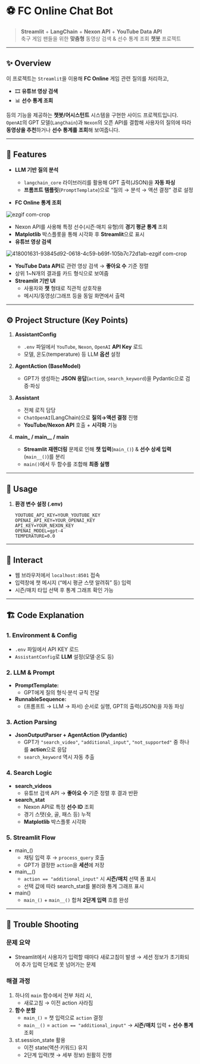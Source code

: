 # ⚽ FC Online Chat Bot

> **Streamlit** + **LangChain** + **Nexon API** + **YouTube Data API**  
> 축구 게임 팬들을 위한 **맞춤형** 동영상 검색 & 선수 통계 조회 **챗봇** 프로젝트

---

## ✨ Overview
이 프로젝트는 `Streamlit`을 이용해 **FC Online** 게임 관련 질의를 처리하고,  
- 🎞 **유튜브 영상 검색**  
- 📊 **선수 통계 조회**  

등의 기능을 제공하는 **챗봇/어시스턴트** 시스템을 구현한 사이드 프로젝트입니다.  
`OpenAI`의 GPT 모델(`LangChain`)과 `Nexon`의 오픈 API를 결합해 사용자의 질의에 따라 **동영상을 추천**하거나 **선수 통계를 조회**해 보여줍니다.

---

## 🌟 Features
- **LLM 기반 질의 분석**  
  - `langchain_core` 라이브러리를 활용해 GPT 출력(JSON)을 **자동 파싱**  
  - **프롬프트 템플릿**(`PromptTemplate`)으로 “질의 → 분석 → 액션 결정” 경로 설정
  
- **FC Online 통계 조회**

![ezgif com-crop](https://github.com/user-attachments/assets/ffe3e8de-affe-4dfc-a5a9-6dd96fbbf410)

  - Nexon API를 사용해 특정 선수(시즌·매치 유형)의 **경기 평균 통계** 조회  
  - **Matplotlib** 박스플롯을 통해 시각화 후 **Streamlit**으로 표시  
- **유튜브 영상 검색**
  
![418001631-93845d92-0618-4c59-b69f-105b7c72d1ab-ezgif com-crop](https://github.com/user-attachments/assets/6c0b358e-1cfc-4aed-b2a6-67e840d01295)
  
  - **YouTube Data API**로 관련 영상 검색 → **좋아요 수** 기준 정렬  
  - 상위 1~N개의 결과를 카드 형식으로 보여줌  
- **Streamlit 기반 UI**  
  - 사용자와 **챗** 형태로 직관적 상호작용  
  - 메시지/동영상/그래프 등을 동일 화면에서 출력  

---

## ⚙️ Project Structure (Key Points)

1. **AssistantConfig**  
   - `.env` 파일에서 `YouTube`, `Nexon`, `OpenAI` **API Key** 로드  
   - 모델, 온도(temperature) 등 LLM **옵션** 설정

2. **AgentAction (BaseModel)**  
   - GPT가 생성하는 **JSON 응답**(`action`, `search_keyword`)을 Pydantic으로 검증·파싱

3. **Assistant**  
   - 전체 로직 담당  
   - `ChatOpenAI`(LangChain)으로 **질의→액션 결정** 진행  
   - **YouTube/Nexon API** 호출 + **시각화** 기능

4. **main_ / main__ / main**  
   - **Streamlit 재렌더링** 문제로 인해 **챗 입력**(`main_()`) & **선수 상세 입력**(`main__()`)를 분리  
   - `main()`에서 두 함수를 조합해 **최종 실행**  

---

## 🔧 Usage

1. **환경 변수 설정 (.env)**  
   ```dotenv
   YOUTUBE_API_KEY=YOUR_YOUTUBE_KEY
   OPENAI_API_KEY=YOUR_OPENAI_KEY
   API_KEY=YOUR_NEXON_KEY
   OPENAI_MODEL=gpt-4
   TEMPERATURE=0.0

---

## 🏃 Interact
- 웹 브라우저에서 `localhost:8501` 접속
- 입력창에 챗 메시지 (“메시 평균 스탯 알려줘” 등) 입력
- 시즌/매치 타입 선택 후 통계 그래프 확인 가능

---

## 🏗 Code Explanation

### 1. Environment & Config
- `.env` 파일에서 API KEY 로드
- `AssistantConfig`로 **LLM** 설정(모델·온도 등)

### 2. LLM & Prompt
- **PromptTemplate:**
   - GPT에게 질의 형식·분석 규칙 전달
- **RunnableSequence:**
   - (프롬프트 → LLM → 파서) 순서로 실행, GPT의 출력(JSON)을 자동 파싱

### 3. Action Parsing
- **JsonOutputParser + AgentAction (Pydantic)**
   - GPT가 `"search_video"`, `"additional_input"`, `"not_supported"` 중 하나를 **action**으로 응답
   - `search_keyword` 역시 자동 추출

### 4. Search Logic
- **search_videos**
   - 유튜브 검색 API → **좋아요 수** 기준 정렬 후 결과 반환
- **search_stat**
   - Nexon API로 특정 **선수 ID** 조회
   - 경기 스탯(슛, 골, 패스 등) 누적
   - **Matplotlib** 박스플롯 시각화

### 5. Streamlit Flow
- main_()
   - 채팅 입력 후 → `process_query` 호출
   - GPT가 결정한 `action`을 **세션**에 저장
- main__()
   - `action == "additional_input"` 시 **시즌/매치** 선택 폼 표시
   - 선택 값에 따라 search_stat를 불러와 통계 그래프 표시
- main()
   - `main_()` + `main__()` 합쳐 **2단계 입력** 흐름 완성

---

## 🧩 Trouble Shooting

### 문제 요약
- Streamlit에서 사용자가 입력할 때마다 새로고침이 발생
  → 세션 정보가 초기화되어 추가 입력 단계로 못 넘어가는 문제

### 해결 과정
1. 하나의 `main` 함수에서 전부 처리 시,
   - 새로고침 → 이전 action 사라짐
2. **함수 분할**
   - `main_()` = 챗 입력으로 `action` 결정
   - `main__()` = `action == "additional_input"` → **시즌/매치** 입력 + **선수 통계** 조회
3. st.session_state 활용
   - 이전 state(액션·키워드) 유지
   - 2단계 입력(챗 → 세부 정보) 원활히 진행
